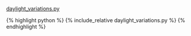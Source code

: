 [daylight_variations.py](daylight_variations.py)
<p></p>

{% highlight python %}
{% include_relative daylight_variations.py %}
{% endhighlight %}
